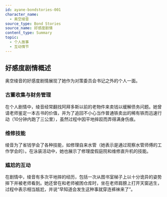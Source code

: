```yaml
---
id: ayane-bondstories-001
character_name:
  - 奥空绫音
source_type: Bond Stories
source_name: 好感度剧情
content_type: Summary
topic:
  - 个人故事
  - 互动情节
---
```

## 好感度剧情概述
奥空绫音的好感度剧情展现了她作为对策委员会书记之外的个人一面。

### 古董收集与财务管理
在个人剧情中，绫音经常翻找阿拜多斯以前的老物件来卖钱以缓解债务问题。她曾请老师鉴定一本古书的价值，并为了追回不小心当作普通铁卖出的稀有铁而迅速行动（10分钟内跑了三公里），虽然过程中因平地摔跤而弄得满身伤痕。

### 维修技能
绫音为了省钱学会了各种技能，如修理自来水管（她表示是通过观察水管师傅的工作学会的）。在泳装活动中，她也展示了修理度假庭院和维修直升机的技能。

### 尴尬的互动
在剧情中，绫音有多次平地摔的经历，包括一次从图书室梯子上以十分诡异的姿势摔下并被老师看到。她还曾在和老师被困仓库时，坐在老师肩膀上打开天窗逃生，过程中表示相当尴尬，并说“早知道会发生这种事就穿连裤袜来了”。